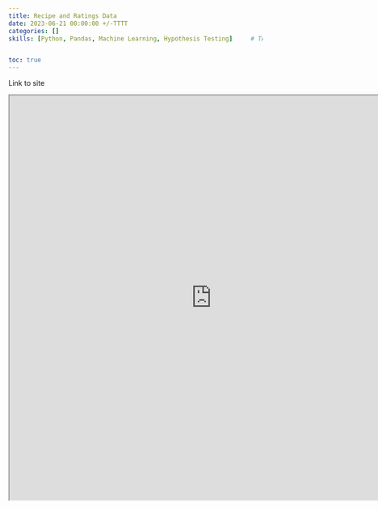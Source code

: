 ```yaml
---
title: Recipe and Ratings Data
date: 2023-06-21 00:00:00 +/-TTTT
categories: []
skills: [Python, Pandas, Machine Learning, Hypothesis Testing]     # TAG names should always be lowercase


toc: true
---
```



<a href="https://ginaroberg.github.io/Recipes-and-Reviews-Data-Analysis/"><i class="fa fa-link " style="color: grey" ></i></a> Link to site

<iframe
  src="https://ginaroberg.github.io/Recipes-and-Reviews-Data-Analysis/"
  style="width:800px; height:800px;"
></iframe>
